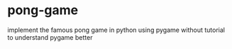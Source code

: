 # pong-game
implement the famous pong game in python using pygame without tutorial to understand pygame better

